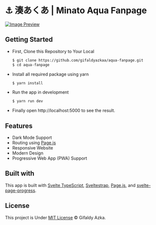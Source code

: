 # ⚓ 湊あくあ | Minato Aqua Fanpage

[![Image Preview](https://cdn.upload.systems/uploads/Xa45fluW.png)](https://aqua-fanpage.vercel.app/)

## Getting Started

- First, Clone this Repository to Your Local

  ```sh
  $ git clone https://github.com/gifaldyazkaa/aqua-fanpage.git
  $ cd aqua-fanpage
  ```

- Install all required package using yarn

  ```sh
  $ yarn install
  ```

- Run the app in development

  ```sh
  $ yarn run dev
  ```

- Finally open http://localhost:5000 to see the result.

## Features

- Dark Mode Support
- Routing using [Page.js](https://npmjs.com/package/page)
- Responsive Website
- Modern Design
- Progressive Web App (PWA) Support

## Built with

This app is built with [Svelte TypeScript](https://svelte.dev), [Sveltestrap](https://sveltestrap.js.org), [Page.js](https://npmjs.com/package/page), and [svelte-page-progress](https://www.npmjs.com/package/svelte-page-progress).

## License

This project is Under [MIT License](https://github.com/gifaldyazkaa/aqua-fanpage/blob/master/LICENSE) &copy; Gifaldy Azka.
